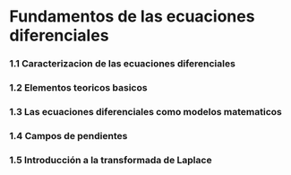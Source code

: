 # Fundamentos de las ecuaciones diferenciales

### 1.1 Caracterizacion de las ecuaciones diferenciales
### 1.2 Elementos teoricos basicos
### 1.3 Las ecuaciones diferenciales como modelos matematicos
### 1.4 Campos de pendientes
### 1.5 Introducción a la transformada de Laplace
